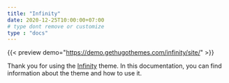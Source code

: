 ```yaml
---
title: "Infinity"
date: 2020-12-25T10:00:00+07:00
# type dont remove or customize
type : "docs"
---
```


{{< preview demo="https://demo.gethugothemes.com/infinity/site/" >}}

Thank you for using the [Infinity](https://gethugothemes.com/products/infinity/) theme. In this documentation, you can find information about the theme and how to use it.